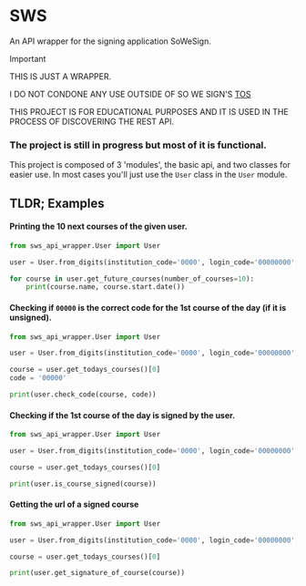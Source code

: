 # SWS

An API wrapper for the signing application SoWeSign.

> [!IMPORTANT]
> THIS IS JUST A WRAPPER.
>
> I DO NOT CONDONE ANY USE OUTSIDE OF SO WE SIGN'S [TOS](https://sowesign.com/mentions-legales/)
>
> THIS PROJECT IS FOR EDUCATIONAL PURPOSES AND IT IS USED IN THE PROCESS OF DISCOVERING THE REST API.


### The project is still in progress but most of it is functional.

This project is composed of 3 'modules', the basic api, and two classes for easier use.
In most cases you'll just use the `User` class in the `User` module.

## TLDR; Examples

#### Printing the 10 next courses of the given user.
```py
from sws_api_wrapper.User import User

user = User.from_digits(institution_code='0000', login_code='00000000', login_pin='0000')

for course in user.get_future_courses(number_of_courses=10):
    print(course.name, course.start.date())
```

#### Checking if `00000` is the correct code for the 1st course of the day (if it is unsigned).
```py
from sws_api_wrapper.User import User

user = User.from_digits(institution_code='0000', login_code='00000000', login_pin='0000')

course = user.get_todays_courses()[0]
code = '00000'

print(user.check_code(course, code))
```

#### Checking if the 1st course of the day is signed by the user.
```py
from sws_api_wrapper.User import User

user = User.from_digits(institution_code='0000', login_code='00000000', login_pin='0000')

course = user.get_todays_courses()[0]

print(user.is_course_signed(course))
```

#### Getting the url of a signed course
```py
from sws_api_wrapper.User import User

user = User.from_digits(institution_code='0000', login_code='00000000', login_pin='0000')

course = user.get_todays_courses()[0]

print(user.get_signature_of_course(course))
```

